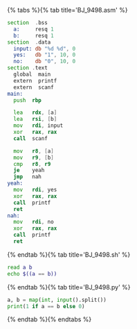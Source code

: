 {% tabs %}{% tab title='BJ_9498.asm' %}

```asm
section  .bss
  a:     resq 1
  b:     resq 1
section  .data
  input: db "%d %d", 0
  yes:   db "1", 10, 0
  no:    db "0", 10, 0
section .text
  global  main
  extern  printf
  extern  scanf
main:
  push  rbp

  lea   rdx, [a]
  lea   rsi, [b]
  mov   rdi, input
  xor   rax, rax
  call  scanf

  mov   r8, [a]
  mov   r9, [b]
  cmp   r8, r9
  je    yeah
  jmp   nah
yeah:
  mov   rdi, yes
  xor   rax, rax
  call  printf
  ret
nah:
  mov   rdi, no
  xor   rax, rax
  call  printf
  ret
```

{% endtab %}{% tab title='BJ_9498.sh' %}

```sh
read a b
echo $((a == b))
```

{% endtab %}{% tab title='BJ_9498.py' %}

```py
a, b = map(int, input().split())
print(1 if a == b else 0)
```

{% endtab %}{% endtabs %}
